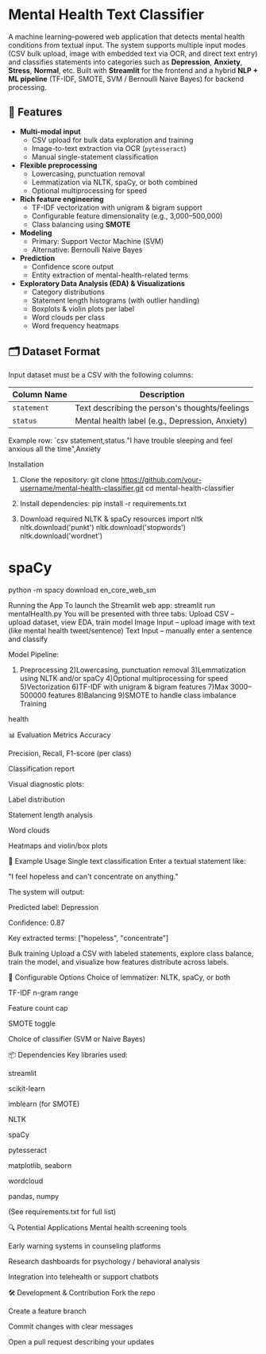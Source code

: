 # Mental Health Text Classifier

A machine learning–powered web application that detects mental health conditions from textual input. The system supports multiple input modes (CSV bulk upload, image with embedded text via OCR, and direct text entry) and classifies statements into categories such as **Depression**, **Anxiety**, **Stress**, **Normal**, etc. Built with **Streamlit** for the frontend and a hybrid **NLP + ML pipeline** (TF-IDF, SMOTE, SVM / Bernoulli Naive Bayes) for backend processing.

## 🚀 Features

- **Multi-modal input**
  - CSV upload for bulk data exploration and training
  - Image-to-text extraction via OCR (`pytesseract`)
  - Manual single-statement classification
- **Flexible preprocessing**
  - Lowercasing, punctuation removal
  - Lemmatization via NLTK, spaCy, or both combined
  - Optional multiprocessing for speed
- **Rich feature engineering**
  - TF-IDF vectorization with unigram & bigram support
  - Configurable feature dimensionality (e.g., 3,000–500,000)
  - Class balancing using **SMOTE**
- **Modeling**
  - Primary: Support Vector Machine (SVM)
  - Alternative: Bernoulli Naive Bayes
- **Prediction**
  - Confidence score output
  - Entity extraction of mental-health-related terms
- **Exploratory Data Analysis (EDA) & Visualizations**
  - Category distributions
  - Statement length histograms (with outlier handling)
  - Boxplots & violin plots per label
  - Word clouds per class
  - Word frequency heatmaps

## 🗂 Dataset Format

Input dataset must be a CSV with the following columns:

| Column Name | Description                                      |
|-------------|--------------------------------------------------|
| `statement`  | Text describing the person's thoughts/feelings    |
| `status`     | Mental health label (e.g., Depression, Anxiety)  |

Example row:
`csv
statement,status
"I have trouble sleeping and feel anxious all the time",Anxiety


Installation
1) Clone the repository:
git clone https://github.com/your-username/mental-health-classifier.git
cd mental-health-classifier

2) Install dependencies:
pip install -r requirements.txt

3) Download required NLTK & spaCy resources
import nltk
nltk.download('punkt')
nltk.download('stopwords')
nltk.download('wordnet')
# spaCy
python -m spacy download en_core_web_sm

Running the App
To launch the Streamlit web app:
streamlit run mentalHealth.py
You will be presented with three tabs:
Upload CSV – upload dataset, view EDA, train model
Image Input – upload image with text (like mental health tweet/sentence)
Text Input – manually enter a sentence and classify

Model Pipeline:
1) Preprocessing
2)Lowercasing, punctuation removal
3)Lemmatization using NLTK and/or spaCy
4)Optional multiprocessing for speed
5)Vectorization
6)TF-IDF with unigram & bigram features
7)Max 3000–500000 features
8)Balancing
9)SMOTE to handle class imbalance
Training

health

📊 Evaluation Metrics
Accuracy

Precision, Recall, F1-score (per class)

Classification report

Visual diagnostic plots:

Label distribution

Statement length analysis

Word clouds

Heatmaps and violin/box plots

🧪 Example Usage
Single text classification
Enter a textual statement like:

"I feel hopeless and can't concentrate on anything."

The system will output:

Predicted label: Depression

Confidence: 0.87

Key extracted terms: ["hopeless", "concentrate"]

Bulk training
Upload a CSV with labeled statements, explore class balance, train the model, and visualize how features distribute across labels.

🧩 Configurable Options
Choice of lemmatizer: NLTK, spaCy, or both

TF-IDF n-gram range

Feature count cap

SMOTE toggle

Choice of classifier (SVM or Naive Bayes)

📦 Dependencies
Key libraries used:

streamlit

scikit-learn

imblearn (for SMOTE)

NLTK

spaCy

pytesseract

matplotlib, seaborn

wordcloud

pandas, numpy

(See requirements.txt for full list)

🔍 Potential Applications
Mental health screening tools

Early warning systems in counseling platforms

Research dashboards for psychology / behavioral analysis

Integration into telehealth or support chatbots

🛠️ Development & Contribution
Fork the repo

Create a feature branch

Commit changes with clear messages

Open a pull request describing your updates


